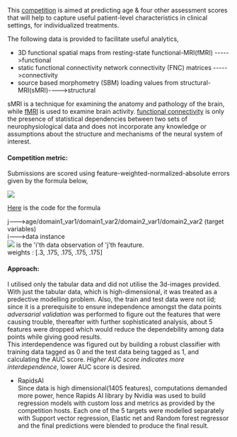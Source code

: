 This [competition](https://www.kaggle.com/c/trends-assessment-prediction/submissions) is aimed at predicting age & four other assessment scores that will help to capture useful patient-level characteristics in clinical settings, for individualized treatments.    

The following data is provided to facilitate useful analytics,  
- 3D functional spatial maps from resting-state functional-MRI(fMRI)    ----->functional  
- static functional connectivity  network connectivity (FNC) matrices                 ----->connectivity   
- source based morphometry (SBM) loading values from structural-MRI(sMRI)---->structural  

sMRI is a technique for examining the anatomy and pathology of the brain, while [fMRI](https://www.ed.ac.uk/clinical-sciences/edinburgh-imaging/research/themes-and-topics/medical-physics/imaging-techniques/functional-mri) is used to examine brain activity. 
[functional connectivity](https://www.sciencedirect.com/topics/medicine-and-dentistry/functional-connectivity) is only the presence of statistical dependencies between two sets of neurophysiological data and does not incorporate any knowledge or assumptions about the structure and mechanisms of the neural system of interest.

#### Competition metric: 

Submissions are scored using  feature-weighted-normalized-absolute errors given by the formula below,  

<img src="https://render.githubusercontent.com/render/math?math=\text{score} = \sum_{j} w_j \left( \frac{\sum_i \text{abs}( y_{j_i} - \hat{y}_{j_i})}{\sum_i \hat{y}_{j_i}} \right)">   

[Here](https://github.com/nizamphoenix/kaggle/blob/master/TRends/score.py) is the code for the formula  

j--->age/domain1_var1/domain1_var2/domain2_var1/domain2_var2  (target variables)  
i--->data instance  
<img src="https://render.githubusercontent.com/render/math?math=y_{j_i}"> is the 'i'th data observation of 'j'th feauture.    
weights : [.3, .175, .175, .175, .175]  

#### Approach:
I utilised only the tabular data and did not utilise the 3d-images provided. With just the tabular data, which is high-dimensional, it was treated as a predective modelling problem. Also, the train and test data were not iid; since it is a prerequisite to ensure independence amongst the data points *adversarial validation* was performed to figure out the features that were causing trouble, thereafter with further sophisticated analysis, about 5 features were dropped which would reduce the dependebility among data points while giving good results.   
This interdependence was figured out by building a robust classifier with training data tagged as 0 and the test data being tagged as 1, and calculating the AUC score. 
*Higher AUC score indicates more interdependence*, lower AUC score is desired.  
- RapidsAI  
Since data is high dimensional(1405 features), computations demanded more power, hence Rapids AI library by Nvidia was used to build regression models
with custom loss and metrics as provided by the competition hosts.  Each one of the 5 targets were modelled separately with Support vector regression, Elastic net and Random forest regressor and the final predictions were blended to produce the final result.  

